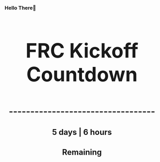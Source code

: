 ### Hello There👋

<!---START-TIMER--->
<h3 align='center' style='font-size: 64px;'>FRC Kickoff Countdown</h3>
<h3 align='center' style='font-size: 30px;'>----------------------------------</h3>
<h3 align='center' style='font-size: 25px;'>5 days | 6 hours</h3>
<h3 align='center' style='font-size: 25px;'>Remaining</h3>
<!---END-TIMER--->
